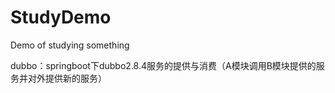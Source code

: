 # StudyDemo
Demo of studying something  

dubbo：springboot下dubbo2.8.4服务的提供与消费（A模块调用B模块提供的服务并对外提供新的服务）
